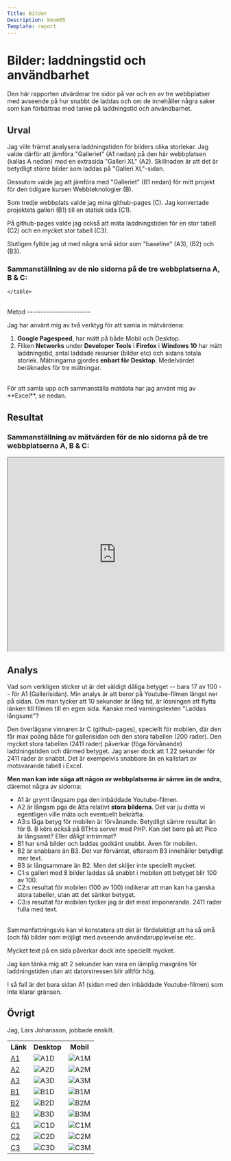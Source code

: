 ```yaml
---
Title: Bilder
Description: kmom05
Template: report
---
```


Bilder: laddningstid och användbarhet
=======================

Den här rapporten utvärderar tre sidor på var och en av tre webbplatser med avseende på hur snabbt de laddas och om de innehåller några saker som kan förbättras med tanke på laddningstid och användbarhet.

Urval
-----------------------

Jag ville främst analysera laddningstiden för bilders olika storlekar. Jag valde därför att jämföra "Galleriet" (A1 nedan) på den här webbplatsen (kallas A nedan) med en extrasida "Galleri XL" (A2). Skillnaden är att det är betydligt större bilder som laddas på "Galleri XL"-sidan.

Dessutom valde jag att jämföra med "Galleriet" (B1 nedan) för mitt projekt för den tidigare kursen Webbteknologier (B).

Som tredje webbplats valde jag mina github-pages (C). Jag konvertade projektets galleri (B1) till en statisk sida (C1).

På github-pages valde jag också att mäta laddningstiden för en stor tabell (C2) och en mycket stor tabell (C3).

Slutligen fyllde jag ut med några små sidor som "baseline" (A3), (B2) och (B3).
### Sammanställning av de nio sidorna på de tre webbplatserna A, B & C:

<div class="kmom05">
    <table>
        <tr>
            <th>Länk</th>
            <th>Desktop</th>
            <th>Mobil</th>
        </tr>
        <tr>
            <td><a href="http://www.student.bth.se/~lajo15/dbwebb-kurser/design/me/portfolio/gallery">A1</a></td>
            <td><img src="%base_url%/image/ABC123DM/A1D.jpg" alt="A1D"></td>
            <td><img src="%base_url%/image/ABC123DM/A1M.jpg" alt="A1M"></td>
        </tr>
        <tr>
            <td><a href="http://www.student.bth.se/~lajo15/dbwebb-kurser/design/me/portfolio/galleryxl">A2</a></td>
            <td><img src="%base_url%/image/ABC123DM/A2D.jpg" alt="A2D"></td>
            <td><img src="%base_url%/image/ABC123DM/A2M.jpg" alt="A2M"></td>
        </tr>
        <tr>
            <td><a href="http://www.student.bth.se/~lajo15/dbwebb-kurser/design/me/portfolio/about">A3</a></td>
            <td><img src="%base_url%/image/ABC123DM/A3D.jpg" alt="A3D"></td>
            <td><img src="%base_url%/image/ABC123DM/A3M.jpg" alt="A3M"></td>
        </tr>
        <tr>
            <td><a href="http://www.student.bth.se/~lajo15/dbwebb-kurser/webtec/me/proj/public/album.php">B1</a></td>
            <td><img src="%base_url%/image/ABC123DM/B1D.jpg" alt="B1D"></td>
            <td><img src="%base_url%/image/ABC123DM/B1M.jpg" alt="B1M"></td>
        </tr>
        <tr>
            <td><a href="http://www.student.bth.se/~lajo15/dbwebb-kurser/webtec/me/proj/public/login.php">B2</a></td>
            <td><img src="%base_url%/image/ABC123DM/B2D.jpg" alt="B2D"></td>
            <td><img src="%base_url%/image/ABC123DM/B2M.jpg" alt="B2M"></td>
        </tr>
        <tr>
            <td><a href="http://www.student.bth.se/~lajo15/dbwebb-kurser/webtec/me/proj/public/doc.php">B3</a></td>
            <td><img src="%base_url%/image/ABC123DM/B3D.jpg" alt="B3D"></td>
            <td><img src="%base_url%/image/ABC123DM/B3M.jpg" alt="B3M"></td>
        </tr>
        <tr>
            <td><a href="https://lars-x.github.io/design-for-speed/">C1</a></td>
            <td><img src="%base_url%/image/ABC123DM/C1D.jpg" alt="C1D"></td>
            <td><img src="%base_url%/image/ABC123DM/C1M.jpg" alt="C1M"></td>
        </tr>
        <tr>
            <td><a href="https://lars-x.github.io/booklists/it_1_500.html">C2</a></td>
            <td><img src="%base_url%/image/ABC123DM/C2D.jpg" alt="C2D"></td>
            <td><img src="%base_url%/image/ABC123DM/C2M.jpg" alt="C2M"></td>
        </tr>
        <tr>
            <td><a href="https://lars-x.github.io/booklists/fiction_1_500.html">C3</a></td>
            <td><img src="%base_url%/image/ABC123DM/C3D.jpg" alt="C3D"></td>
            <td><img src="%base_url%/image/ABC123DM/C3M.jpg" alt="C3M"></td>
        </tr>

    </table>
</div>

<br>
Metod
-----------------------

Jag har använt mig av två verktyg för att samla in mätvärdena:

1. **Google Pagespeed**, har mätt på både Mobil och Desktop.
2. Fliken **Networks** under **Developer Tools** i **Firefox** i  **Windows 10** har mätt laddningstid, antal laddade resurser (bilder etc) och sidans totala storlek. Mätningarna gjordes **enbart för Desktop**. Medelvärdet beräknades för tre mätningar.

<br>
För att samla upp och sammanställa mätdata har jag använt mig av **Excel**, se nedan.

Resultat
-----------------------
### Sammanställning av mätvärden för de nio sidorna på de tre webbplatserna A, B & C:

<div>
<iframe src="https://docs.google.com/spreadsheets/d/e/2PACX-1vRRQr6MSpSUcuP7HMzfoZBA2Jml_yAfWCZ9q-Grs14b4krHtyw62x7o8h5Si9HsGA/pubhtml?widget=true&amp;headers=false" width="100%" height="450" title="Sammanställning av mätvärden"></iframe>
</div>

Analys
-----------------------

Vad som verkligen sticker ut är det väldigt dåliga betyget -- bara 17 av 100 -- för A1 (Gallerisidan). Min analys är att beror på Youtube-filmen längst ner på sidan. Om man tycker att 10 sekunder är lång tid, är lösningen att flytta länken till filmen till en egen sida. Kanske med varningstexten "Laddas långsamt"?

Den överlägsne vinnaren är C (github-pages), speciellt för mobilen, där den får max poäng både för gallerisidan och den stora tabellen (200 rader). Den mycket stora tabellen (2411 rader) påverkar (föga förvånande) laddningstiden och därmed betyget. Jag anser dock att 1.22 sekunder för 2411 rader är snabbt. Det är exempelvis snabbare än en kallstart av motsvarande tabell i Excel.

**Men man kan inte säga att någon av webbplatserna är sämre än de andra**, däremot några av sidorna:

* A1 är grymt långsam pga den inbäddade Youtube-filmen.
* A2 är långam pga de åtta relativt **stora bilderna**. Det var ju detta vi egentligen ville mäta och eventuellt bekräfta.
* A3:s låga betyg för mobilen är förvånande. Betydligt sämre resultat än för B. B körs också på BTH:s server med PHP. Kan det bero på att Pico är långsamt? Eller dåligt intrimmat?
* B1 har små bilder och laddas godkänt snabbt. Även för mobilen.
* B2 är snabbare än B3. Det var förväntat, eftersom B3 innehåller betydligt mer text.
* B3 är långsammare än B2. Men det skiljer inte speciellt mycket.
* C1:s galleri med 8 bilder laddas så snabbt i mobilen att betyget blir 100 av 100.
* C2:s resultat för mobilen (100 av 100) indikerar att man kan ha ganska stora tabeller, utan att det sänker betyget.
* C3:s resultat för mobilen tycker jag är det mest imponerande. 2411 rader fulla med text.

<br>
Sammanfattningsvis kan vi konstatera att det är fördelaktigt att ha så små (och få) bilder som möjligt med avseende användarupplevelse etc.

Mycket text på en sida påverkar dock inte speciellt mycket.

Jag kan tänka mig att 2 sekunder kan vara en lämplig maxgräns för laddningstiden utan att datorstressen blir alltför hög.

I så fall är det bara sidan A1 (sidan med den inbäddade Youtube-filmen) som inte klarar gränsen.

Övrigt
-----------------------

Jag, Lars Johansson, jobbade enskilt.
